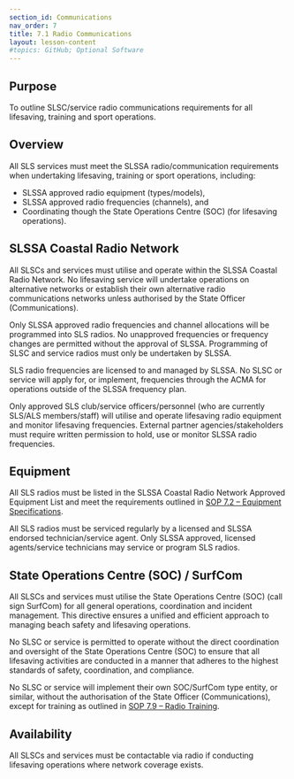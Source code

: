 ```yaml
---
section_id: Communications
nav_order: 7
title: 7.1 Radio Communications
layout: lesson-content
#topics: GitHub; Optional Software
---
```


## Purpose

To outline SLSC/service radio communications requirements for all lifesaving, training and sport operations.

## Overview

All SLS services must meet the SLSSA radio/communication requirements when undertaking lifesaving, training or sport operations, including:

- SLSSA approved radio equipment (types/models),
- SLSSA approved radio frequencies (channels), and
- Coordinating though the State Operations Centre (SOC) (for lifesaving operations).

## SLSSA Coastal Radio Network

All SLSCs and services must utilise and operate within the SLSSA Coastal Radio Network. No lifesaving service will undertake operations on alternative networks or establish their own alternative radio communications networks unless authorised by the State Officer (Communications).

Only SLSSA approved radio frequencies and channel allocations will be programmed into SLS radios. No unapproved frequencies or frequency changes are permitted without the approval of SLSSA. Programming of SLSC and service radios must only be undertaken by SLSSA.

SLS radio frequencies are licensed to and managed by SLSSA. No SLSC or service will apply for, or implement, frequencies through the ACMA for operations outside of the SLSSA frequency plan.

Only approved SLS club/service officers/personnel (who are currently SLS/ALS members/staff) will utilise and operate lifesaving radio equipment and monitor lifesaving frequencies. External partner agencies/stakeholders must require written permission to hold, use or monitor SLSSA radio frequencies.

## Equipment

All SLS radios must be listed in the SLSSA Coastal Radio Network Approved Equipment List and meet the requirements outlined in [SOP 7.2 – Equipment Specifications](#_7.2_Radio_Equipment).

All SLS radios must be serviced regularly by a licensed and SLSSA endorsed technician/service agent. Only SLSSA approved, licensed agents/service technicians may service or program SLS radios.

## State Operations Centre (SOC) / SurfCom

All SLSCs and services must utilise the State Operations Centre (SOC) (call sign SurfCom) for all general operations, coordination and incident management. This directive ensures a unified and efficient approach to managing beach safety and lifesaving operations.

No SLSC or service is permitted to operate without the direct coordination and oversight of the State Operations Centre (SOC) to ensure that all lifesaving activities are conducted in a manner that adheres to the highest standards of safety, coordination, and compliance.

No SLSC or service will implement their own SOC/SurfCom type entity, or similar, without the authorisation of the State Officer (Communications), except for training as outlined in [SOP 7.9 – Radio Training](#_7.9_Radio_Training).

## Availability

All SLSCs and services must be contactable via radio if conducting lifesaving operations where network coverage exists.